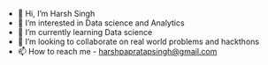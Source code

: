 - 👋 Hi, I’m Harsh Singh
- 👀 I’m interested in Data science and Analytics 
- 🌱 I’m currently learning Data science 
- 💞️ I’m looking to collaborate on real world problems and hackthons
- 📫 How to reach me - harshpapratapsingh@gmail.com

<!---
harsh903/harsh903 is a ✨ special ✨ repository because its `README.md` (this file) appears on your GitHub profile.
You can click the Preview link to take a look at your changes.
--->
